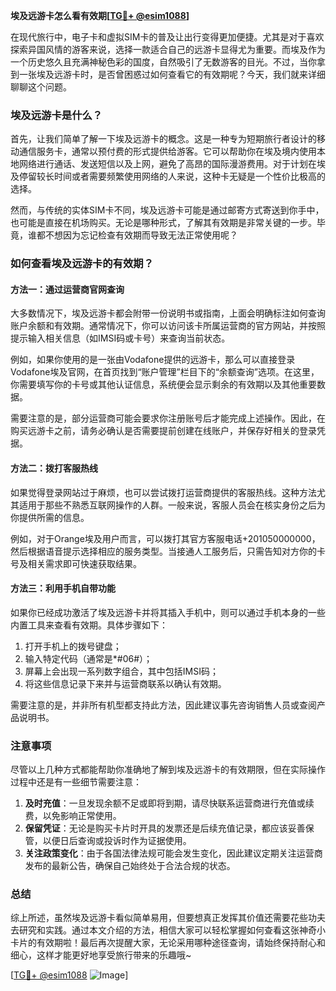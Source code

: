 **埃及远游卡怎么看有效期[[TG💪+ @esim1088](https://t.me/s/esim1088)]**

在现代旅行中，电子卡和虚拟SIM卡的普及让出行变得更加便捷。尤其是对于喜欢探索异国风情的游客来说，选择一款适合自己的远游卡显得尤为重要。而埃及作为一个历史悠久且充满神秘色彩的国度，自然吸引了无数游客的目光。不过，当你拿到一张埃及远游卡时，是否曾困惑过如何查看它的有效期呢？今天，我们就来详细聊聊这个问题。

### 埃及远游卡是什么？

首先，让我们简单了解一下埃及远游卡的概念。这是一种专为短期旅行者设计的移动通信服务卡，通常以预付费的形式提供给游客。它可以帮助你在埃及境内使用本地网络进行通话、发送短信以及上网，避免了高昂的国际漫游费用。对于计划在埃及停留较长时间或者需要频繁使用网络的人来说，这种卡无疑是一个性价比极高的选择。

然而，与传统的实体SIM卡不同，埃及远游卡可能是通过邮寄方式寄送到你手中，也可能是直接在机场购买。无论是哪种形式，了解其有效期是非常关键的一步。毕竟，谁都不想因为忘记检查有效期而导致无法正常使用呢？

### 如何查看埃及远游卡的有效期？

#### 方法一：通过运营商官网查询

大多数情况下，埃及远游卡都会附带一份说明书或指南，上面会明确标注如何查询账户余额和有效期。通常情况下，你可以访问该卡所属运营商的官方网站，并按照提示输入相关信息（如IMSI码或卡号）来查询当前状态。

例如，如果你使用的是一张由Vodafone提供的远游卡，那么可以直接登录Vodafone埃及官网，在首页找到“账户管理”栏目下的“余额查询”选项。在这里，你需要填写你的卡号或其他认证信息，系统便会显示剩余的有效期以及其他重要数据。

需要注意的是，部分运营商可能会要求你注册账号后才能完成上述操作。因此，在购买远游卡之前，请务必确认是否需要提前创建在线账户，并保存好相关的登录凭据。

#### 方法二：拨打客服热线

如果觉得登录网站过于麻烦，也可以尝试拨打运营商提供的客服热线。这种方法尤其适用于那些不熟悉互联网操作的人群。一般来说，客服人员会在核实身份之后为你提供所需的信息。

例如，对于Orange埃及用户而言，可以拨打其官方客服电话+201050000000，然后根据语音提示选择相应的服务类型。当接通人工服务后，只需告知对方你的卡号及相关需求即可快速获取结果。

#### 方法三：利用手机自带功能

如果你已经成功激活了埃及远游卡并将其插入手机中，则可以通过手机本身的一些内置工具来查看有效期。具体步骤如下：

1. 打开手机上的拨号键盘；
2. 输入特定代码（通常是*#06#）；
3. 屏幕上会出现一系列数字组合，其中包括IMSI码；
4. 将这些信息记录下来并与运营商联系以确认有效期。

需要注意的是，并非所有机型都支持此方法，因此建议事先咨询销售人员或查阅产品说明书。

### 注意事项

尽管以上几种方式都能帮助你准确地了解到埃及远游卡的有效期限，但在实际操作过程中还是有一些细节需要注意：

1. **及时充值**：一旦发现余额不足或即将到期，请尽快联系运营商进行充值或续费，以免影响正常使用。
2. **保留凭证**：无论是购买卡片时开具的发票还是后续充值记录，都应该妥善保管，以便日后查询或投诉时作为证据使用。
3. **关注政策变化**：由于各国法律法规可能会发生变化，因此建议定期关注运营商发布的最新公告，确保自己始终处于合法合规的状态。

### 总结

综上所述，虽然埃及远游卡看似简单易用，但要想真正发挥其价值还需要花些功夫去研究和实践。通过本文介绍的方法，相信大家可以轻松掌握如何查看这张神奇小卡片的有效期啦！最后再次提醒大家，无论采用哪种途径查询，请始终保持耐心和细心，这样才能更好地享受旅行带来的乐趣哦~

[[TG💪+ @esim1088](https://t.me/s/esim1088) ![Image](https://i.postimg.cc/4NQfJmqS/Snipaste-2025-05-13-00-14-12.png)]